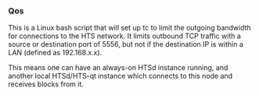 ### Qos ###

This is a Linux bash script that will set up tc to limit the outgoing bandwidth for connections to the HTS network. It limits outbound TCP traffic with a source or destination port of 5556, but not if the destination IP is within a LAN (defined as 192.168.x.x).

This means one can have an always-on HTSd instance running, and another local HTSd/HTS-qt instance which connects to this node and receives blocks from it.
